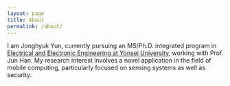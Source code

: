 ```yaml
---
layout: page
title: About
permalink: /about/
---
```


I am Jonghyuk Yun, currently pursuing an MS/Ph.D. integrated program in [Electrical and Electronic Engineering at Yonsei University](https://ee.yonsei.ac.kr/ee/index.do), working with Prof. Jun Han. 
My research interest involves a novel application in the field of mobile computing, particularly focused on sensing systems as well as security.

<!-- This is the base Jekyll theme. You can find out more info about customizing your Jekyll theme, as well as basic Jekyll usage documentation at [jekyllrb.com](https://jekyllrb.com/)

You can find the source code for Minima at GitHub:
[jekyll][jekyll-organization] /
[minima](https://github.com/jekyll/minima)

You can find the source code for Jekyll at GitHub:
[jekyll][jekyll-organization] /
[jekyll](https://github.com/jekyll/jekyll)


[jekyll-organization]: https://github.com/jekyll -->
